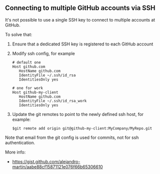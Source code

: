 ## Connecting to multiple GitHub accounts via SSH

It's not possible to use a single SSH key to connect to multiple accounts at GitHub.

To solve that:

1. Ensure that a dedicated SSH key is registered to each GitHub account
2. Modify ssh config, for example

    ```
    # default one
    Host github.com
       HostName github.com
       IdentityFile ~/.ssh/id_rsa
       IdentitiesOnly yes
    
    # one for work
    Host github-my-client
       HostName github.com
       IdentityFile ~/.ssh/id_rsa_work
       IdentitiesOnly yes
    ```

3. Update the git remotes to point to the newly defined ssh host, for example:

    ```shell
    $git remote add origin git@github-my-client:MyCompany/MyRepo.git
    ```

Note that email from the git config is used for commits, not for ssh authentication.

More info:

- https://gist.github.com/alejandro-martin/aabe88cf15871121e076f66b65306610


